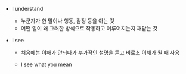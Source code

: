 - I understand
    - 누군가가 한 말이나 행동, 감정 등을 아는 것
    - 어떤 일이 왜 그러한 방식으로 작동하고 이루어지는지 깨닫는 것

- I see
    - 처음에는 이해가 안되다가 부가적인 설명을 듣고 비로소 이해가 될 때 사용

    - I see what you mean
    
